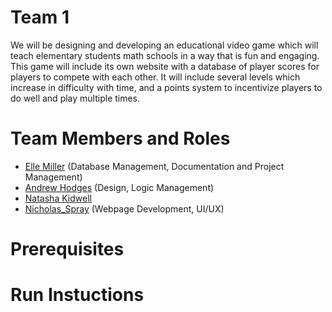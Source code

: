 # Team 1

We will be designing and developing an educational video game which will teach elementary students math schools in a way that is fun and engaging. This game will include its own website with a database of player scores for players to compete with each other. It will include several levels which increase in difficulty with time, and a points system to incentivize players to do well and play multiple times.

# Team Members and Roles

* [Elle Miller](https://github.com/elle108/CIS350-HW2-Miller.git) (Database Management, Documentation and Project Management)
* [Andrew Hodges](https://github.com/hodgeand/CIS350-HW2-Hodges.git) (Design, Logic Management)
* [Natasha Kidwell](https://github.com/Chronic-Tonic/CIS350-HW2-Kidwell.git)
* [Nicholas_Spray](https://github.com/sprayn21/CIS350-HW2-SPRAY.git) (Webpage Development, UI/UX)


# Prerequisites

# Run Instuctions
